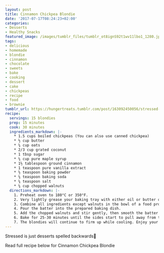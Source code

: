 ```yaml
---
layout: post
title: Cinnamon Chickpea Blondie
date: '2017-07-17T08:24:23+02:00'
categories:
- Desserts
- Healthy Snacks
featured_image: /images/tumblr_files/tumblr_ot8ignS92t1wv11lbo1_1280.jpg
tags:
- delicious
- homemade
- blondie
- cinnamon
- chocolate
- sweets
- bake
- cooking
- dessert
- cake
- chickpeas
- recipe
- food
- brownie
tumblr_url: https://hungertreats.tumblr.com/post/163092450056/stressed-is-just-desserts-spelled-backwards
recipe:
  servings: 15 blondies
  prep: 15 minutes
  cook: 30 minutes
  ingredients_markdown: |-
    * 1.5 cups boiled chickpeas (You can also use canned chickpea) 
    * ½ cup butter 
    * ¼ cup oats 
    * 2/3 cup grated coconut 
    * 1 tbsp sugar
    * ¼ cup pure maple syrup 
    * 1½ tablespoon ground cinnamon 
    * 1 teaspoon pure vanilla extract
    * ½ teaspoon baking powder 
    * ¼ teaspoon baking soda 
    * ¼ teaspoon salt 
    * ¼ cup chopped walnuts
  directions_markdown: |-
    1. Preheat oven to 180°C or 350°F. 
    2. Very lightly grease your baking tray with either oil or butter or line a parchment paper. 
    3. Combine all ingredients except walnuts in the bowl of a food processor and purée until smooth. 
    4. Pour the batter into the prepared baking dish. 
    5. Add the chopped walnuts and stir gently, then smooth the batter out. (You can skip this step if you don’t want to use the walnuts). 
    6. Bake for 25-30 minutes until the sides start to pull away from the baking dish and the top is firm. 
    7. The blondies will continue to firm up while cooling. Enjoy your blondies as a tea time snack! Happy Baking! :)
---
```


Stressed is just desserts spelled backwards🍰  

Read full recipe below for Cinnamon Chickpea Blondie
